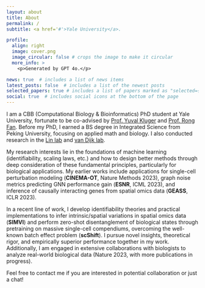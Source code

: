 ```yaml
---
layout: about
title: About
permalink: /
subtitle: <a href='#'>Yale University</a>.

profile:
  align: right
  image: cover.png
  image_circular: false # crops the image to make it circular
  more_info: >
    <p>Generated by GPT 4o.</p>

news: true  # includes a list of news items
latest_posts: false  # includes a list of the newest posts
selected_papers: true # includes a list of papers marked as "selected={true}"
social: true  # includes social icons at the bottom of the page
---
```



I am a CBB (Computational Biology & Bioinformatics) PhD student at Yale University, fortunate to be co-advised by [Prof. Yuval Kluger](https://medicine.yale.edu/lab/kluger/) and [Prof. Rong Fan](https://seas.yale.edu/faculty-research/faculty-directory/rong-fan). Before my PhD, I earned a BS degree in Integrated Science from Peking University, focusing on applied math and biology. I also conducted research in the [Lin lab](http://www.thelinlab.org/index.html) and [van Dijk lab](https://www.vandijklab.org).

My research interests lie in the foundations of machine learning (identifiability, scaling laws, etc.) and how to design better methods through deep consideration of these fundamental principles, particularly for biological applications. My earlier works include applications for single-cell perturbation modeling (**CINEMA-OT**, Nature Methods 2023), graph noise metrics predicting GNN performance gain (**ESNR**, ICML 2023), and inference of causally interacting genes from spatial omics data (**GEASS**, ICLR 2023). 

In a recent line of work, I develop identifiability theories and practical implementations to infer intrinsic/spatial variations in spatial omics data (**SIMVI**) and perform zero-shot disentanglement of biological states through pretraining on massive single-cell compendiums, overcoming the well-known batch effect problem (**scShift**). I pursue novel insights, theoretical rigor, and empirically superior performance together in my work. Additionally, I am engaged in extensive collaborations with biologists to analyze real-world biological data (Nature 2023, with more publications in progress).

Feel free to contact me if you are interested in potential collaboration or just a chat!

